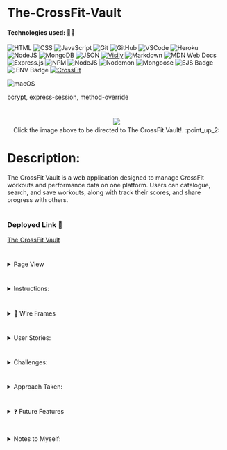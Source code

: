 # The-CrossFit-Vault

#### Technologies used: 👩‍💻
![HTML](https://img.shields.io/badge/HTML5-E34F26?style=for-the-badge&logo=html5&logoColor=white)
![CSS](https://img.shields.io/badge/CSS-239120?&style=for-the-badge&logo=css3&logoColor=white)
![JavaScript](https://img.shields.io/badge/JavaScript-323330?style=for-the-badge&logo=javascript&logoColor=F7DF1E)
![Git](https://img.shields.io/badge/git-%23F05033.svg?style=for-the-badge&logo=git&logoColor=white)
![GitHub](https://img.shields.io/badge/GitHub-100000?style=for-the-badge&logo=github&logoColor=white)
![VSCode](https://img.shields.io/badge/VSCode-0078D4?style=for-the-badge&logo=visual%20studio%20code&logoColor=white)
![Heroku](https://img.shields.io/badge/heroku-%23430098.svg?style=for-the-badge&logo=heroku&logoColor=white)
![NodeJS](https://img.shields.io/badge/node.js-6DA55F?style=for-the-badge&logo=node.js&logoColor=white)
![MongoDB](https://img.shields.io/badge/MongoDB-%234ea94b.svg?style=for-the-badge&logo=mongodb&logoColor=white)
![JSON](https://img.shields.io/badge/json-5E5C5C?style=for-the-badge&logo=json&logoColor=white)
[![Visily](https://img.shields.io/badge/Visily-02066F?style=for-the-badge&logoColor=white)](https://www.visily.ai)
![Markdown](https://img.shields.io/badge/markdown-%23000000.svg?style=for-the-badge&logo=markdown&logoColor=white)
![MDN Web Docs](https://img.shields.io/badge/MDN_Web_Docs-black?style=for-the-badge&logo=mdnwebdocs&logoColor=white)
![Express.js](https://img.shields.io/badge/express.js-%23404d59.svg?style=for-the-badge&logo=express&logoColor=%2361DAFB)
![NPM](https://img.shields.io/badge/NPM-%23CB3837.svg?style=for-the-badge&logo=npm&logoColor=white)
![NodeJS](https://img.shields.io/badge/node.js-6DA55F?style=for-the-badge&logo=node.js&logoColor=white)
![Nodemon](https://img.shields.io/badge/NODEMON-%23323330.svg?style=for-the-badge&logo=nodemon&logoColor=%BBDEAD)
![Mongoose](https://img.shields.io/badge/Mongoose-F04D35?logo=mongoosedotws&logoColor=fff&style=for-the-badge)
![EJS Badge](https://img.shields.io/badge/EJS-B4CA65?logo=ejs&logoColor=fff&style=for-the-badge)
![.ENV Badge](https://img.shields.io/badge/.ENV-ECD53F?logo=dotenv&logoColor=000&style=for-the-badge)
[![CrossFit](https://img.shields.io/badge/CrossFit.com-DA0000?style=for-the-badge&logoColor=white)](https://www.crossfit.com)
<!-- ![Postman](https://img.shields.io/badge/Postman-FF6C37?style=for-the-badge&logo=postman&logoColor=white) -->
<!-- ![Adobe Fonts](https://img.shields.io/badge/Adobe%20Fonts-000B1D.svg?style=for-the-badge&logo=Adobe%20Fonts&logoColor=white) -->
![macOS](https://img.shields.io/badge/mac%20os-000000?style=for-the-badge&logo=macos&logoColor=F0F0F0)

bcrypt, express-session, method-override

#

<div align="center">
<a href="https://the-crossfit-vault-cadc50ebd52d.herokuapp.com/workouts"><img src="#" height="400"></a>
</div>

<div align="center">
Click the image above to be directed to The CrossFit Vault!. :point_up_2:
</div>

#


# Description: 
The CrossFit Vault is a web application designed to manage CrossFit workouts and performance data on one platform. Users can catalogue, search, and save workouts, along with track their scores, and share progress with others.

#

### Deployed Link 🔗
<a href="https://the-crossfit-vault-cadc50ebd52d.herokuapp.com/workouts"> The CrossFit Vault</a> 

#

<details>
<summary>Page View </summary>
<img src="#" alt="Workout/index page preview image">
<br>
<img src="#" alt="show page preview image">
<br>
<img src="#" alt="edit page preview image">
<br>
<img src="#" alt="new page preview image">
<br>
<img src="#" alt="WOD page preview image">
<br>
<img src="#" alt="Search page preview image">
</details>

#
  
<details> 
<summary>Instructions:</summary>
👉  
 <br>
👉 
 <br>
👉 
 <br>
👉 
<br>
👉 
<br>
👉 
<br>
👉 
</details>

#

<details>
<summary> 🎨 Wire Frames </summary>
  <details> 
    <summary> ✏️ Workouts (index) Page</summary>
        <img src="/other/indexPage.png">
  </details>
  <details>
    <summary> ✏️ Search Workouts Page</summary>
        <img src="/other/searchworkouts.png">
  </details>
  <details>
    <summary> ✏️ Show Workout Page</summary>
        <img src="/other/showPage.png">
  </details>
  <details>
    <summary> ✏️ New Workout Page</summary>
        <img src="/other/newPage.png">
  </details>
    <summary> ✏️ Edit Workout Page</summary>
        <img src="/other/editPage.png">
  </details>
   <!-- <details>
      <summary> ✏️ Future Feature: </summary>
          <img src="/other">
   </details> -->
</details>

#

<details> 
<summary> User Stories:</summary>
 <ul> 
  <li>As a user, I want to click on a workout so that I can see it's full information.</li>
  <li>As a user, I want to be able to search through the workouts so that I can find a particular workout. </li>
  <li>As a user, I want to be able to add a new workout so that I can keep all of my workouts in one place. </li>
  <li>As a user, I want to add my scores for each workout so that I can store all of my scores in one place.</li>
 </ul>
</details>

#

<details> 
 <summary> Challenges: </summary>
 Descriptions of any unsolved problems or major hurdles that were overcome. 
 <ul>
  <li>Scores link in the nav bar is supposed to show only the scores for the user that is logged in and not for all users. </li>
  <li></li>
  <li> </li>
  <li> </li>
  <li> </li>
  <li> </li>
 </ul>
</details>

#

<details> 
<summary>Approach Taken:</summary>
👉  
<br>
👉 
<br>
👉 
</details>

#

<details> 
 <summary> ❓ Future Features </summary>
  Next steps planned: 
 <ul>
  <li> Fixes to above unsolved problems. </li>
  <li> Add a leaderboard page for the Workout of the Day. 1st change the WOD to 1 workout a day. </li>
  <li> Allow users to add a profile picture and have it show up in the top right corner of the nav bar. If no profile picture is added at sign up then the default image will be a silhouette image. (Use multer to add files.) </li>
  <li> </li>
  <li> </li>
  <li> </li>
 </ul>
</details>

#
<details>
<summary>Notes to Myself: </summary>
 <ul>
  <li>"notes to yourself so you can come back to your project later in the course and be able to pick up your train of thought" </li>
  <li> </li>
  <li> </li>
  <li> </li>
  <li> </li>
  <li> </li>
 </ul>
</details>


